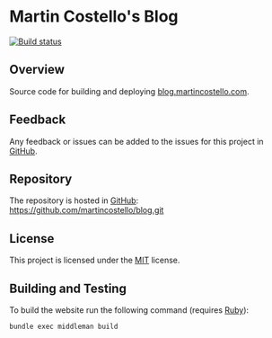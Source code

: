 # Martin Costello's Blog

[![Build status](https://github.com/martincostello/blog/actions/workflows/build.yml/badge.svg?branch=main&event=push)](https://github.com/martincostello/blog/actions/workflows/build.yml?query=branch%3Amain+event%3Apush)

## Overview

Source code for building and deploying [blog.martincostello.com](https://blog.martincostello.com/).

## Feedback

Any feedback or issues can be added to the issues for this project in [GitHub](https://github.com/martincostello/blog/issues).

## Repository

The repository is hosted in [GitHub](https://github.com/martincostello/blog): <https://github.com/martincostello/blog.git>

## License

This project is licensed under the [MIT](https://github.com/martincostello/blog/blob/main/LICENSE) license.

## Building and Testing

To build the website run the following command (requires [Ruby](https://www.ruby-lang.org/en/downloads/)):

```sh
bundle exec middleman build
```
